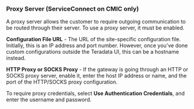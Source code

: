 ### Proxy Server (ServiceConnect on CMIC only)

A proxy server allows the customer to require outgoing communication to be routed through their server. To use a proxy server, it must be enabled.

**Configuration File URL** - The URL of the site-specific configuration file. Initially, this is an IP address and port number. However, once you've done custom configurations outside the Teradata UI, this can be a hostname instead.

**HTTP Proxy or SOCKS Proxy** - If the gateway is going through an HTTP or SOCKS proxy server, enable it, enter the host IP address or name, and the port of the HTTP/SOCKS proxy configuration.

To require proxy credentials, select **Use Authentication Credentials**, and enter the username and password.


